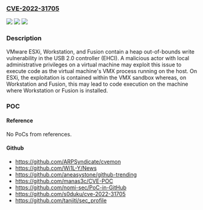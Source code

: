 ### [CVE-2022-31705](https://cve.mitre.org/cgi-bin/cvename.cgi?name=CVE-2022-31705)
![](https://img.shields.io/static/v1?label=Product&message=VMware%20ESXi%2C%20VMware%20Workstation%20Pro%20%2F%20Player%2C%20VMware%20Fusion%20Pro%20%2F%20Fusion%20(Fusion)%2C%20VMware%20Cloud%20Foundation&color=blue)
![](https://img.shields.io/static/v1?label=Version&message=n%2Fa&color=blue)
![](https://img.shields.io/static/v1?label=Vulnerability&message=Heap%20out-of-bounds%20write%20vulnerability&color=brighgreen)

### Description

VMware ESXi, Workstation, and Fusion contain a heap out-of-bounds write vulnerability in the USB 2.0 controller (EHCI). A malicious actor with local administrative privileges on a virtual machine may exploit this issue to execute code as the virtual machine's VMX process running on the host. On ESXi, the exploitation is contained within the VMX sandbox whereas, on Workstation and Fusion, this may lead to code execution on the machine where Workstation or Fusion is installed.

### POC

#### Reference
No PoCs from references.

#### Github
- https://github.com/ARPSyndicate/cvemon
- https://github.com/Wi1L-Y/News
- https://github.com/aneasystone/github-trending
- https://github.com/manas3c/CVE-POC
- https://github.com/nomi-sec/PoC-in-GitHub
- https://github.com/s0duku/cve-2022-31705
- https://github.com/tanjiti/sec_profile

